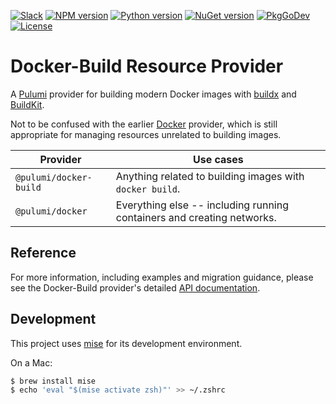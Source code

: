 [![Slack](http://www.pulumi.com/images/docs/badges/slack.svg)](https://slack.pulumi.com)
[![NPM version](https://badge.fury.io/js/%40pulumi%2fdocker-build.svg)](https://www.npmjs.com/package/@pulumi/docker-build)
[![Python version](https://badge.fury.io/py/pulumi-docker-build.svg)](https://pypi.org/project/pulumi-docker-build)
[![NuGet version](https://badge.fury.io/nu/pulumi.dockerbuild.svg)](https://badge.fury.io/nu/pulumi.dockerbuild)
[![PkgGoDev](https://pkg.go.dev/badge/github.com/pulumi/pulumi-docker-build/sdk/go)](https://pkg.go.dev/github.com/pulumi/pulumi-docker-build/sdk/go)
[![License](https://img.shields.io/npm/l/%40pulumi%2Fpulumi.svg)](https://github.com/pulumi/pulumi-docker-build/blob/main/LICENSE)

# Docker-Build Resource Provider

A [Pulumi](http://pulumi.com) provider for building modern Docker images with [buildx](https://docs.docker.com/build/architecture/) and [BuildKit](https://docs.docker.com/build/buildkit/).

Not to be confused with the earlier
[Docker](http://github.com/pulumi/pulumi-docker) provider, which is still
appropriate for managing resources unrelated to building images.

| Provider               | Use cases                                                                                                                                                |
| ----------------       | -------------------------------------------------------------------------------------------------------------------------------------------------------- |
| `@pulumi/docker-build` | Anything related to building images with `docker build`.                                                                                                 |
| `@pulumi/docker`       | Everything else -- including running containers and creating networks.                                                                                   |

## Reference

For more information, including examples and migration guidance, please see the Docker-Build provider's detailed [API documentation](https://www.pulumi.com/registry/packages/docker-build/).

## Development

This project uses [mise](https://mise.jdx.dev) for its development environment.

On a Mac:

```sh
$ brew install mise
$ echo 'eval "$(mise activate zsh)"' >> ~/.zshrc
```
